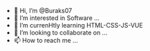 - 👋 Hi, I’m @Buraks07
- 👀 I’m interested in Software ...
- 🌱 I’m currenHtly learning  HTML-CSS-JS-VUE
- 💞️ I’m looking to collaborate on ...
- 📫 How to reach me ...

<!---
Buraks07/Buraks07 is a ✨ special ✨ repository because its `README.md` (this file) appears on your GitHub profile.
You can click the Preview link to take a look at your changes.
--->
